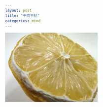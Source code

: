 ```yaml
---
layout: post
title: "干而不枯"
categories: mind
---
```


 <img src="/assets/img/2021-04-29.jpg" width = "300px" alt="dry" align=center />